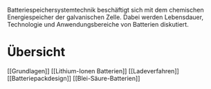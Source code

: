 Batteriespeichersystemtechnik beschäftigt sich mit dem chemischen Energiespeicher der galvanischen Zelle. Dabei werden Lebensdauer, Technologie und Anwendungsbereiche von Batterien diskutiert.


# Übersicht
[[Grundlagen]]
[[Lithium-Ionen Batterien]]
[[Ladeverfahren]]
[[Batteriepackdesign]]
[[Blei-Säure-Batterien]]